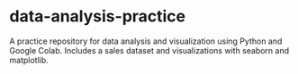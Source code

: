 # data-analysis-practice
A practice repository for data analysis and visualization using Python and Google Colab. Includes a sales dataset and visualizations with seaborn and matplotlib.
